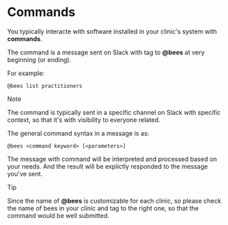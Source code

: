 
# Commands <!-- {docsify-ignore} -->


You typically interacte with software installed in your clinic's system with **commands**.

The command is a message sent on Slack with tag to **@bees** at very beginning (or ending).

For example:
```
@bees list practitioners
```

>[!NOTE]
>The command is typically sent in a specific channel on Slack with specific context, so
that it's with visibility to everyone related. 

The general command syntax in a message is as:

```text
@bees <command keyword> [<parameters>]
```

The message with command will be interpreted and processed based on your needs.  And the
result will be explictly responded to the message you've sent.

>[!TIP]
>Since the name of **@bees** is customizable for each clinic, so please check the name
of bees in your clinic and tag to the right one, so that the command would be well submitted.
